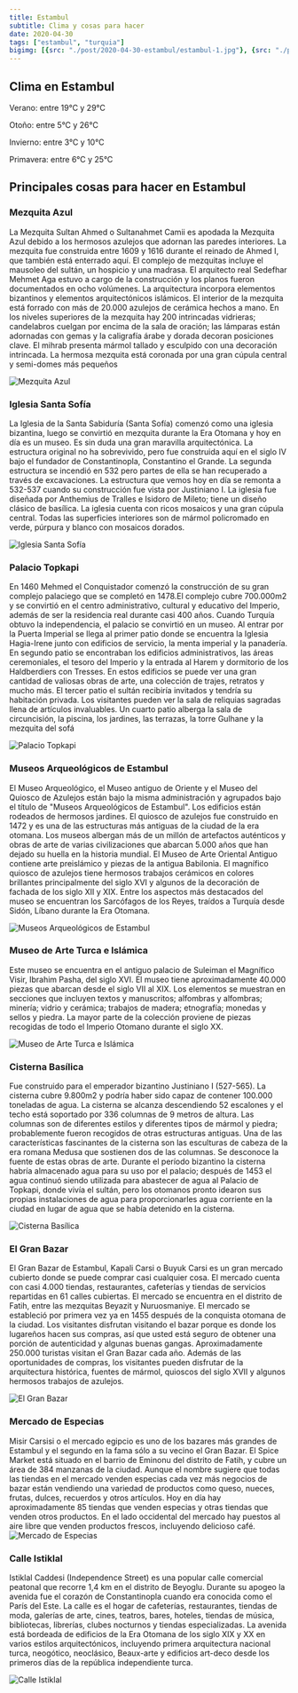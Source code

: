 ```yaml
---
title: Estambul
subtitle: Clima y cosas para hacer
date: 2020-04-30
tags: ["estambul", "turquia"]
bigimg: [{src: "./post/2020-04-30-estambul/estambul-1.jpg"}, {src: "./post/2020-04-30-estambul/estambul-2.jpg"}, {src: "./post/2020-04-30-estambul/estambul-3.jpg"}]
---
```

 
## Clima en Estambul
Verano: entre 19°C y 29°C
 
Otoño: entre 5°C y 26°C
 
Invierno: entre 3°C y 10°C
 
Primavera: entre 6°C y 25°C
 
## Principales cosas para hacer en Estambul
 
### Mezquita Azul
La Mezquita Sultan Ahmed o Sultanahmet Camii es apodada la Mezquita Azul debido a los hermosos azulejos que adornan las paredes interiores. La mezquita fue construida entre 1609 y 1616 durante el reinado de Ahmed I, que también está enterrado aquí. El complejo de mezquitas incluye el mausoleo del sultán, un hospicio y una madrasa. El arquitecto real Sedefhar Mehmet Aga estuvo a cargo de la construcción y los planos fueron documentados en ocho volúmenes. La arquitectura incorpora elementos bizantinos y elementos arquitectónicos islámicos. El interior de la mezquita está forrado con más de 20.000 azulejos de cerámica hechos a mano. En los niveles superiores de la mezquita hay 200 intrincadas vidrieras; candelabros cuelgan por encima de la sala de oración; las lámparas están adornadas con gemas y la caligrafía árabe y dorada decoran posiciones clave. El mihrab presenta mármol tallado y esculpido con una decoración intrincada. La hermosa mezquita está coronada por una gran cúpula central y semi-domes más pequeños
 
 
![Mezquita Azul](./estambul-mezquita-azul.jpg)
 
### Iglesia Santa Sofía
La Iglesia de la Santa Sabiduría (Santa Sofía) comenzó como una iglesia bizantina, luego se convirtió en mezquita durante la Era Otomana y hoy en día es un museo. Es sin duda una gran maravilla arquitectónica. La estructura original no ha sobrevivido, pero fue construida aquí en el siglo IV bajo el fundador de Constantinopla, Constantino el Grande. La segunda estructura se incendió en 532 pero partes de ella se han recuperado a través de excavaciones. La estructura que vemos hoy en día se remonta a 532-537 cuando su construcción fue vista por Justiniano I. La iglesia fue diseñada por Anthemius de Tralles e Isidoro de Mileto; tiene un diseño clásico de basílica. La iglesia cuenta con ricos mosaicos y una gran cúpula central. Todas las superficies interiores son de mármol policromado en verde, púrpura y blanco con mosaicos dorados.
 
![Iglesia Santa Sofía](./estambul-iglesia-santa-sofia.jpg)
 
### Palacio Topkapi
En 1460 Mehmed el Conquistador comenzó la construcción de su gran complejo palaciego que se completó en 1478.El complejo cubre 700.000m2 y se convirtió en el centro administrativo, cultural y educativo del Imperio, además de ser la residencia real durante casi 400 años. Cuando Turquía obtuvo la independencia, el palacio se convirtió en un museo. Al entrar por la Puerta Imperial se llega al primer patio donde se encuentra la Iglesia Hagia-Irene junto con edificios de servicio, la menta imperial y la panadería. En segundo patio se encontraban los edificios administrativos, las áreas ceremoniales, el tesoro del Imperio y la entrada al Harem y dormitorio de los Haldberdiers con Tresses. En estos edificios se puede ver una gran cantidad de valiosas obras de arte, una colección de trajes, retratos y mucho más. El tercer patio el sultán recibiría invitados y tendría su habitación privada. Los visitantes pueden ver la sala de reliquias sagradas llena de artículos invaluables. Un cuarto patio alberga la sala de circuncisión, la piscina, los jardines, las terrazas, la torre Gulhane y la mezquita del sofá
 
![Palacio Topkapi](./estambul-palacio-topkapi.jpg)
 
### Museos Arqueológicos de Estambul
El Museo Arqueológico, el Museo antiguo de Oriente y el Museo del Quiosco de Azulejos están bajo la misma administración y agrupados bajo el título de "Museos Arqueológicos de Estambul". Los edificios están rodeados de hermosos jardines. El quiosco de azulejos fue construido en 1472 y es una de las estructuras más antiguas de la ciudad de la era otomana. Los museos albergan más de un millón de artefactos auténticos y obras de arte de varias civilizaciones que abarcan 5.000 años que han dejado su huella en la historia mundial. El Museo de Arte Oriental Antiguo contiene arte preislámico y piezas de la antigua Babilonia. El magnífico quiosco de azulejos tiene hermosos trabajos cerámicos en colores brillantes principalmente del siglo XVI y algunos de la decoración de fachada de los siglo XII y XIX. Entre los aspectos más destacados del museo se encuentran los Sarcófagos de los Reyes, traídos a Turquía desde Sidón, Líbano durante la Era Otomana. 
 
![Museos Arqueológicos de Estambul](./estambul-museos-arqueologicos.jpg)
 
### Museo de Arte Turca e Islámica
Este museo se encuentra en el antiguo palacio de Suleiman el Magnífico Visir, Ibrahim Pasha, del siglo XVI. El museo tiene aproximadamente 40.000 piezas que abarcan desde el siglo VII al XIX. Los elementos se muestran en secciones que incluyen textos y manuscritos; alfombras y alfombras; minería; vidrio y cerámica; trabajos de madera; etnografía; monedas y sellos y piedra. La mayor parte de la colección proviene de piezas recogidas de todo el Imperio Otomano durante el siglo XX.  
 
![Museo de Arte Turca e Islámica](./Estambul-museo-de-arte.jpg)
 
### Cisterna Basílica
Fue construido para el emperador bizantino Justiniano I (527-565). La cisterna cubre 9.800m2 y podría haber sido capaz de contener 100.000 toneladas de agua. La cisterna se alcanza descendiendo 52 escalones y el techo está soportado por 336 columnas de 9 metros de altura. Las columnas son de diferentes estilos y diferentes tipos de mármol y piedra; probablemente fueron recogidos de otras estructuras antiguas. Una de las características fascinantes de la cisterna son las esculturas de cabeza de la era romana Medusa que sostienen dos de las columnas. Se desconoce la fuente de estas obras de arte. Durante el período bizantino la cisterna habría almacenado agua para su uso por el palacio; después de 1453 el agua continuó siendo utilizada para abastecer de agua al Palacio de Topkapi, donde vivía el sultán, pero los otomanos pronto idearon sus propias instalaciones de agua para proporcionarles agua corriente en la ciudad en lugar de agua que se había detenido en la cisterna. 
 
![Cisterna Basílica](./estambul-cisterna-basilica.jpg)


### El Gran Bazar
El Gran Bazar de Estambul, Kapali Carsi o Buyuk Carsi es un gran mercado cubierto donde se puede comprar casi cualquier cosa. El mercado cuenta con casi 4.000 tiendas, restaurantes, cafeterías y tiendas de servicios repartidas en 61 calles cubiertas. El mercado se encuentra en el distrito de Fatih, entre las mezquitas Beyazit y Nuruosmaniye. El mercado se estableció por primera vez ya en 1455 después de la conquista otomana de la ciudad. Los visitantes disfrutan visitando el bazar porque es donde los lugareños hacen sus compras, así que usted está seguro de obtener una porción de autenticidad y algunas buenas gangas. Aproximadamente 250.000 turistas visitan el Gran Bazar cada año. Además de las oportunidades de compras, los visitantes pueden disfrutar de la arquitectura histórica, fuentes de mármol, quioscos del siglo XVII y algunos hermosos trabajos de azulejos.
 
![El Gran Bazar](./estambul-el-gran-bazar.jpg)
 
### Mercado de Especias
 
Misir Carsisi o el mercado egipcio es uno de los bazares más grandes de Estambul y el segundo en la fama sólo a su vecino el Gran Bazar. El Spice Market está situado en el barrio de Eminonu del distrito de Fatih, y cubre un área de 384 manzanas de la ciudad. Aunque el nombre sugiere que todas las tiendas en el mercado venden especias cada vez más negocios de bazar están vendiendo una variedad de productos como queso, nueces, frutas, dulces, recuerdos y otros artículos. Hoy en día hay aproximadamente 85 tiendas que venden especias y otras tiendas que venden otros productos. En el lado occidental del mercado hay puestos al aire libre que venden productos frescos, incluyendo delicioso café.
![Mercado de Especias](./estambul-mercado-de-especias.jpg)
 
### Calle Istiklal
 
Istiklal Caddesi (Independence Street) es una popular calle comercial peatonal que recorre 1,4 km en el distrito de Beyoglu. Durante su apogeo la avenida fue el corazón de Constantinopla cuando era conocida como el París del Este. La calle es el hogar de cafeterías, restaurantes, tiendas de moda, galerías de arte, cines, teatros, bares, hoteles, tiendas de música, bibliotecas, librerías, clubes nocturnos y tiendas especializadas. La avenida está bordeada de edificios de la Era Otomana de los siglo XIX y XX en varios estilos arquitectónicos, incluyendo primera arquitectura nacional turca, neogótico, neoclásico, Beaux-arte y edificios art-deco desde los primeros días de la república independiente turca.
 
![Calle Istiklal](./estambul-calle-istiklal.jpg)

